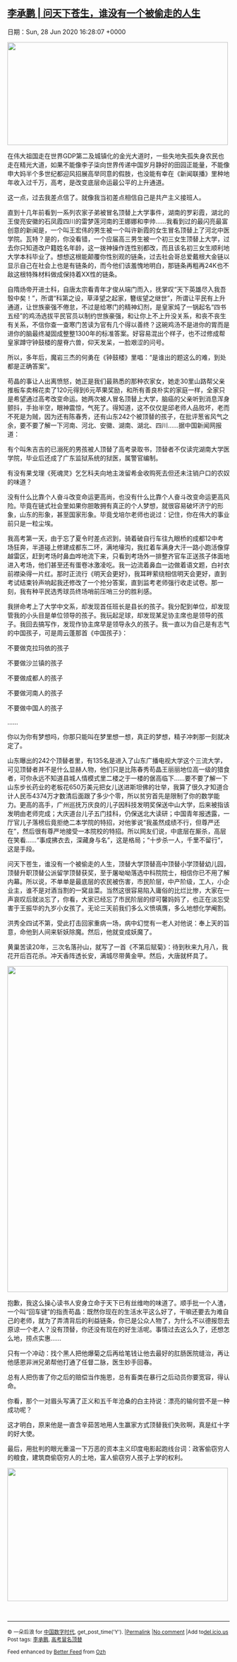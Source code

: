 [李承鹏 | 问天下苍生，谁没有一个被偷走的人生](https://chinadigitaltimes.net/chinese/2020/06/%e6%9d%8e%e6%89%bf%e9%b9%8f-%e9%97%ae%e5%a4%a9%e4%b8%8b%e8%8b%8d%e7%94%9f%ef%bc%8c%e8%b0%81%e6%b2%a1%e6%9c%89%e4%b8%80%e4%b8%aa%e8%a2%ab%e5%81%b7%e8%b5%b0%e7%9a%84%e4%ba%ba%e7%94%9f/)
------
日期：Sun, 28 Jun 2020 16:28:07 +0000

<p><img class="aligncenter wp-image-648621" src="https://chinadigitaltimes.net/chinese/files/2020/06/屏幕快照-2020-06-28-下午12.22.19.png" alt="" width="500" height="233" srcset="https://chinadigitaltimes.net/chinese/files/2020/06/屏幕快照-2020-06-28-下午12.22.19.png 611w, https://chinadigitaltimes.net/chinese/files/2020/06/屏幕快照-2020-06-28-下午12.22.19-300x140.png 300w" sizes="(max-width: 500px) 100vw, 500px" /></p><p>在伟大祖国走在世界GDP第二及城镇化的金光大道时，一些失地失孤失身农民也走在精光大道，如果不能像李子柒向世界传递中国岁月静好的田园正能量，不能像申大妈半个多世纪都迎风招展高举同意的假肢，也没能有幸在《新闻联播》里种地年收入过千万，高考，是改变底层命运最公平的上升通道。</p><div class="text_exposed_show"><p>这一点，过去我差点信了。就像我当初差点相信自己是共产主义接班人。</p><p>直到十几年前看到一系列农家子弟被冒名顶替上大学事件，湖南的罗彩霞，湖北的王俊亮安徽的石凤霞四川的雷梦莲河南的王娜娜和李帅……我看到过的最闪亮最富创意的新闻是，一个叫王宏伟的男生被一个叫许新霞的女生冒名顶替上了河北中医学院。瓦特？是的，你没看错，一个应届高三男生被一个初三女生顶替上大学，过去你只知道改户籍姓名年龄，这一拨神操作连性别都改，而且该名初三女生顺利地大学本科毕业了。想想这根能颠覆你性别观的链条，过去社会哥总爱戴根大金链以显示自己在社会上也是有链条的，而今他们该羞愧地明白，那链条再粗再24K也不敌这根特殊材料做成保持着XX性的链条。</p><p>自隋炀帝开进士科，自唐太宗看青年才俊从端门而入，抚掌叹“天下英雄尽入我吾彀中矣！”，所谓“科第之设，草泽望之起家，簪绂望之继世”，所谓让平民有上升通道，让世族豪强不倦怠，不过是给寒门的精神幻剂，是皇家炖了一锅起名“四书五经”的鸡汤选拔平民官员以制约世族豪强，和让你上不上升没关系，和丧不丧生有关系，不信你查一查寒门苦读为官有几个得以善终？这碗鸡汤不是进你的胃而是进你的脑最终凝固成整整1300年的标准答案。好容易混出个样子，也不过修成帮皇家蹲守钟鼓楼的屋脊六兽，仰天发呆，一脸艰涩的问号。</p><p>所以，多年后，魔岩三杰的何勇在《钟鼓楼》里唱：“是谁出的题这么的难，到处都是正确答案”。</p><p>苟晶的事让人出离愤怒，她正是我们最熟悉的那种农家女，她走30里山路帮父亲推板车卖棉花卖了120元得到6元苹果奖励，和所有善良朴实的家庭一样，全家只是希望通过高考改变命运。她两次被人冒名顶替上大学，脑癌的父亲听到消息浑身颤抖，手抬半空，眼神震惊，气死了。得知道，这不仅仅是邱老师人品败坏，老而不死是为贼，因为还有陈春秀，还有山东242个被顶替的孩子，在批评葱省风气之余，要不要了解一下河南、河北、安徽、湖南、湖北、四川……据中国新闻网报道：</p><p>有个叫朱吉吉的已溺死的男孩被人顶替了高考录取书，顶替者不仅读完湖南大学医学院，毕业后还成了广东监狱系统的狱医，属警官编制。</p><p>有没有果戈理《死魂灵》乞乞科夫向地主泼留希金收购死去但还未注销户口的农奴的味道？</p><p>没有什么比靠个人奋斗改变命运更高尚，也没有什么比靠个人奋斗改变命运更高风险。毕竟在链式社会里如果你胆敢拥有真正的个人梦想，就很容易破坏济宁的形象，山东的形象，甚至国家形象。毕竟戈培尔老师也说过：记住，你在伟大的事业前只是一粒尘埃。</p><p>我高考第一天，由于忘了夏令时差点迟到，骑着破自行车往九眼桥的成都12中考场狂奔，半道碰上修建成都东二环，满地壕沟，我扛着车满身大汗一路小跑活像穿越雷区，赶到考场时鼻血哗地流下来，只看到考场外一排整齐官车正送孩子体面地进入考场，他们甚至还有蛋卷冰激凌吃。我一边流着鼻血一边做着语文题，白衬衣前襟染得一片红。那时正流行《明天会更好》，我耳畔萦绕相信明天会更好，直到考试结束铃声响起我还修改了一个抢分答案，直到监考老师强行收走试卷。那一刻，我有种平民选秀球员终场哨前压哨三分的胜利感。</p><p>我拼命考上了大学中文系，却发现首任班长是县长的孩子。我分配到单位，却发现管我的小头目是单位领导的孩子。我玩起足球，却发现某足协主席也是领导的孩子。我回去搞写作，发现作协主席早是领导永久的孩子。我一直以为自己是有志气的中国孩子，可是周云蓬那首《中国孩子》：</p><p>不要做克拉玛依的孩子</p><p>不要做沙兰镇的孩子</p><p>不要做成都人的孩子</p><p>不要做河南人的孩子</p><p>不要做中国人的孩子</p><p>……</p><p>你以为你有梦想吗，你那只能叫在梦里想一想，真正的梦想，精子冲刺那一刻就决定了。</p><p>山东曝出的242个顶替者里，有135名是进入了山东广播电视大学这个三流大学，可见顶替者并不是什么显赫人物，他们只是比陈春秀苟晶王丽丽地位高一级的猎食者，可你永远不知道县城人情模式里二楼之于一楼的倨高临下……要不要了解一下山东步长药业的老板花650万美元把女儿送进斯坦佛的壮举，我算了很久才知道合计人民币4374万才数清后面跟了多少个零，所以贫穷首先是限制了你的数学能力。更高的高手，广州巡抚万庆良的儿子因科技发明奖保送中山大学，后来被指该发明由老师完成；大庆道台儿子五门挂科，仍保送北大读研；中国青年报透露，一厅官儿子落榜后竟拒绝二本学院的特招，对他爹说“我虽然成绩不行，但尊严还在”，然后很有尊严地接受一本院校的特招。所以网友们说，中底层在厮杀，高层在笑看……“事成拂衣去，深藏身与名”，这是格局；“十步杀一人，千里不留行”，这是手段。</p><p>问天下苍生，谁没有一个被偷走的人生，顶替大学顶替高中顶替小学顶替幼儿园，顶替升职顶替公派留学顶替获奖，至于屠呦呦落选中科院院士，相信你已不用了解内幕。所以说，不单单是最底层的农民被伤害，市民阶层，中产阶级，工人，小企业主，谁不是对酒当割的一窝韭菜。当然这很容易陷入庸俗的比烂比惨，大家在一声哀叹后就淡忘了，你看，大家已经忘了市民阶层的缪可馨妈妈了，也正在淡忘受害于王振华的九岁小女孩了。无论三天前我们多么义愤填膺，多么地想化学阉割。</p><p>洪秀全四试不第，受此打击回家重病一场，病中幻觉有一老人对他说：奉上天的旨意，命他到人间来斩妖除魔。然后，他就变成妖魔了。</p><p>黄巢苦读20年，三次名落孙山，就写了一首《不第后赋菊》：待到秋来九月八，我花开后百花杀。冲天香阵透长安，满城尽带黄金甲。然后，大唐就杯具了。</p><p><img class="aligncenter wp-image-648622" src="https://chinadigitaltimes.net/chinese/files/2020/06/屏幕快照-2020-06-28-下午12.22.32.png" alt="" width="500" height="738" srcset="https://chinadigitaltimes.net/chinese/files/2020/06/屏幕快照-2020-06-28-下午12.22.32.png 523w, https://chinadigitaltimes.net/chinese/files/2020/06/屏幕快照-2020-06-28-下午12.22.32-203x300.png 203w" sizes="(max-width: 500px) 100vw, 500px" /></p><p>抱歉，我这么操心读书人安身立命于天下已有丝维吻的味道了。顺手批一个人渣，一个叫“回车键”的指责苟晶：既然你现在的生活水平这么好了，干嘛还要去为难自己的老师，就为了弄清背后的利益链条，你已是公众人物了，为什么不以德报怨去原谅一个老人？没有顶替，你还没有现在的好生活呢。事情过去这么久了，还想怎么地，捞点实惠……</p><p>只有一个冲动：找个黑人把他爆菊之后再给笔钱让他去最好的肛肠医院缝治，再让他感恩非洲兄弟帮他打通了任督二脉，医生妙手回春。</p><p>总有人把伤害了你之后的赔偿当作施恩，总有畜类在暴行之后动员你要宽容，得认命。</p><p>你看，那个一对眉头写满了正义和五千年沧桑的白主持说：漂亮的输何尝不是一种成功呢？</p><p>这才明白，原来他是一直含辛茹苦地用人生赢家方式顶替我们失败啊，真是红十字的好大使。</p><p>最后，用批判的眼光重温一下万恶的资本主义印度电影起跑线台词：政客偷窃穷人的粮食，建筑商偷窃穷人的土地，富人偷窃穷人孩子上学的权利。</p><p><img class="aligncenter wp-image-648623" src="https://chinadigitaltimes.net/chinese/files/2020/06/屏幕快照-2020-06-28-下午12.22.41.png" alt="" width="500" height="302" srcset="https://chinadigitaltimes.net/chinese/files/2020/06/屏幕快照-2020-06-28-下午12.22.41.png 610w, https://chinadigitaltimes.net/chinese/files/2020/06/屏幕快照-2020-06-28-下午12.22.41-300x181.png 300w" sizes="(max-width: 500px) 100vw, 500px" /></p><p>&nbsp;</p></div><hr /><p><small>&copy; 一朵后浪 for <a href="https://chinadigitaltimes.net/chinese">中国数字时代</a>, get_post_time('Y'). |<a href="https://chinadigitaltimes.net/chinese/2020/06/%e6%9d%8e%e6%89%bf%e9%b9%8f-%e9%97%ae%e5%a4%a9%e4%b8%8b%e8%8b%8d%e7%94%9f%ef%bc%8c%e8%b0%81%e6%b2%a1%e6%9c%89%e4%b8%80%e4%b8%aa%e8%a2%ab%e5%81%b7%e8%b5%b0%e7%9a%84%e4%ba%ba%e7%94%9f/">Permalink</a> |<a href="https://chinadigitaltimes.net/chinese/2020/06/%e6%9d%8e%e6%89%bf%e9%b9%8f-%e9%97%ae%e5%a4%a9%e4%b8%8b%e8%8b%8d%e7%94%9f%ef%bc%8c%e8%b0%81%e6%b2%a1%e6%9c%89%e4%b8%80%e4%b8%aa%e8%a2%ab%e5%81%b7%e8%b5%b0%e7%9a%84%e4%ba%ba%e7%94%9f/#comments">No comment</a> |Add to<a href="http://del.icio.us/post?url=https://chinadigitaltimes.net/chinese/2020/06/%e6%9d%8e%e6%89%bf%e9%b9%8f-%e9%97%ae%e5%a4%a9%e4%b8%8b%e8%8b%8d%e7%94%9f%ef%bc%8c%e8%b0%81%e6%b2%a1%e6%9c%89%e4%b8%80%e4%b8%aa%e8%a2%ab%e5%81%b7%e8%b5%b0%e7%9a%84%e4%ba%ba%e7%94%9f/&amp;title=李承鹏 | 问天下苍生，谁没有一个被偷走的人生">del.icio.us</a><br/>Post tags: <a href="https://chinadigitaltimes.net/chinese/tag/%e6%9d%8e%e6%89%bf%e9%b9%8f/" rel="tag">李承鹏</a>, <a href="https://chinadigitaltimes.net/chinese/tag/%e9%ab%98%e8%80%83%e5%86%92%e5%90%8d%e9%a1%b6%e6%9b%bf/" rel="tag">高考冒名顶替</a><br/></small></p><p><small>Feed enhanced by <a href='http://planetozh.com/blog/my-projects/wordpress-plugin-better-feed-rss/'>Better Feed</a> from  <a href='http://planetozh.com/blog/'>Ozh</a></small></p>
